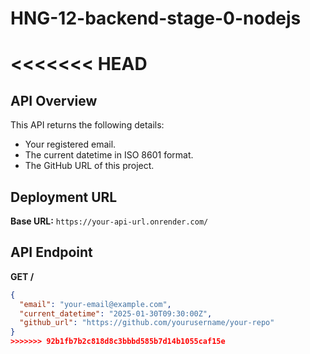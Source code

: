 # HNG-12-backend-stage-0-nodejs
<<<<<<< HEAD
=======

## API Overview
This API returns the following details:
- Your registered email.
- The current datetime in ISO 8601 format.
- The GitHub URL of this project.

## Deployment URL
**Base URL:** `https://your-api-url.onrender.com/`

## API Endpoint
**GET /**
```json
{
  "email": "your-email@example.com",
  "current_datetime": "2025-01-30T09:30:00Z",
  "github_url": "https://github.com/yourusername/your-repo"
}
>>>>>>> 92b1fb7b2c818d8c3bbbd585b7d14b1055caf15e
